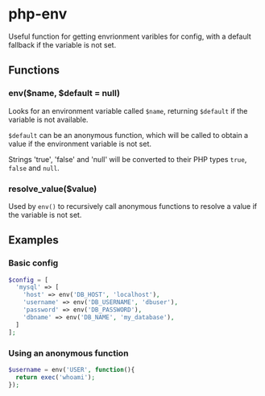 # php-env
Useful function for getting envrionment varibles for config, with a default fallback if the variable is not set.

## Functions

### env($name, $default = null)
Looks for an environment variable called `$name`, returning `$default` if the variable is not available.

`$default` can be an anonymous function, which will be called to obtain a value if the environment variable is not set.

Strings 'true', 'false' and 'null' will be converted to their PHP types `true`, `false` and `null`.

### resolve_value($value)

Used by `env()` to recursively call anonymous functions to resolve a value if the variable is not set.

## Examples
### Basic config
```php
$config = [
  'mysql' => [
    'host' => env('DB_HOST', 'localhost'),
    'username' => env('DB_USERNAME', 'dbuser'),
    'password' => env('DB_PASSWORD'),
    'dbname' => env('DB_NAME', 'my_database'),
  ]
];
```

### Using an anonymous function
```php
$username = env('USER', function(){
  return exec('whoami');
});
```
